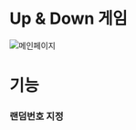# Up & Down 게임
![메인페이지](https://user-images.githubusercontent.com/95167623/225934753-41a46021-c757-471f-b375-ca8286bb0e06.JPG)
# 기능
### 랜덤번호 지정
